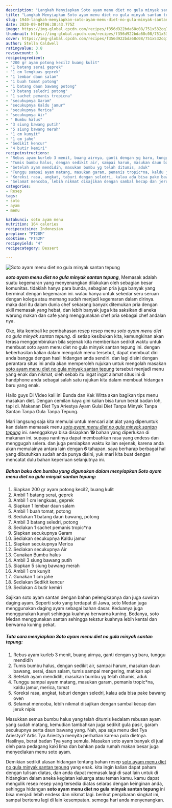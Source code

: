 ```yaml
---
description: "Langkah Menyiapkan Soto ayam menu diet no gula minyak santan tepung, Bisa Manjain Lidah"
title: "Langkah Menyiapkan Soto ayam menu diet no gula minyak santan tepung, Bisa Manjain Lidah"
slug: 1940-langkah-menyiapkan-soto-ayam-menu-diet-no-gula-minyak-santan-tepung-bisa-manjain-lidah
date: 2020-09-04T06:30:43.775Z
image: https://img-global.cpcdn.com/recipes/f356d922bda68c08/751x532cq70/soto-ayam-menu-diet-no-gula-minyak-santan-tepung-foto-resep-utama.jpg
thumbnail: https://img-global.cpcdn.com/recipes/f356d922bda68c08/751x532cq70/soto-ayam-menu-diet-no-gula-minyak-santan-tepung-foto-resep-utama.jpg
cover: https://img-global.cpcdn.com/recipes/f356d922bda68c08/751x532cq70/soto-ayam-menu-diet-no-gula-minyak-santan-tepung-foto-resep-utama.jpg
author: Stella Caldwell
ratingvalue: 3.8
reviewcount: 8
recipeingredient:
- "200 gr ayam potong kecil2 buang kulit"
- "1 batang serai geprek"
- "1 cm lengkuas geprek"
- "1 lembar daun salam"
- "1 buah tomat potong"
- "1 batang daun bawang potong"
- "3 batang seledri potong"
- "1 sachet pemanis tropicna"
- "secukupnya Garam"
- "secukupnya Kaldu jamur"
- "secukupnya Merica"
- "secukupnya Air"
- " Bumbu halus"
- "3 siung bawang putih"
- "5 siung bawang merah"
- "1 cm kunyit"
- "1 cm jahe"
- "Sedikit kencur"
- "4 butir kemiri"
recipeinstructions:
- "Rebus ayam kurleb 3 menit, buang airnya, ganti dengan yg baru, tunggu mendidih"
- "Tumis bumbu halus, dengan sedikit air, sampai harum, masukan daun bawang, serai, daun salam, tumis sampai mengering, matikan api"
- "Setelah ayam mendidih, masukan bumbu yg telah ditumis, aduk"
- "Tunggu sampai ayam matang, masukan garam, pemanis tropic*na, kaldu jamur, merica, tomat"
- "Koreksi rasa, angkat, taburi dengan seledri, kalau ada bisa pake bawang oven"
- "Selamat mencoba, lebih nikmat disajikan dengan sambal kecap dan jeruk nipis"
categories:
- Resep
tags:
- soto
- ayam
- menu

katakunci: soto ayam menu 
nutrition: 164 calories
recipecuisine: Indonesian
preptime: "PT28M"
cooktime: "PT42M"
recipeyield: "4"
recipecategory: Dessert

---
```



![Soto ayam menu diet no gula minyak santan tepung](https://img-global.cpcdn.com/recipes/f356d922bda68c08/751x532cq70/soto-ayam-menu-diet-no-gula-minyak-santan-tepung-foto-resep-utama.jpg)

<b><i>soto ayam menu diet no gula minyak santan tepung</i></b>, Memasak adalah suatu kegemaran yang menyenangkan dilakukan oleh sebagian besar komunitas. tidaklah hanya para bunda, sebagian pria juga banyak yang berminat dengan kegemaran ini. walau hanya untuk sekedar seru seruan dengan kolega atau memang sudah menjadi kegemaran dalam dirinya. maka dari itu dalam dunia chef sekarang banyak ditemukan pria dengan skill memasak yang hebat, dan lebih banyak juga kita saksikan di aneka warung makan dan cafe yang menggunakan chef pria sebagai chef andalan nya.

Oke, kita kembali ke pembahasan resep resep menu <i>soto ayam menu diet no gula minyak santan tepung</i>. di setiap kesibukan kita, kemungkinan akan terasa menggembirakan bila sejenak kita memberikan sedikit waktu untuk membuat soto ayam menu diet no gula minyak santan tepung ini. dengan keberhasilan kalian dalam mengolah menu tersebut, dapat membuat diri anda bangga dengan hasil hidangan anda sendiri. dan lagi disini dengan perantara situs ini anda akan memperoleh rujukan untuk mengolah masakan <u>soto ayam menu diet no gula minyak santan tepung</u> tersebut menjadi menu yang enak dan nikmat, oleh sebab itu ingat ingat alamat situs ini di handphone anda sebagai salah satu rujukan kita dalam membuat hidangan baru yang enak.

Hallo guys Di Video kali ini Bunda dan Kak Witta akan bagikan tips menu masakan diet. Dengan cemilan kaya gini kalian bisa turun berat badan loh, tapi di. Makanan Diet Tya Ariestya Ayam Gulai Diet Tanpa Minyak Tanpa Santan Tanpa Gula Tanpa Tepung.


Mari langsung saja kita memulai untuk mencari alat alat yang diperuntuk kan dalam memasak menu <u><i>soto ayam menu diet no gula minyak santan tepung</i></u> ini. seenggaknya bisa disiapkan <b>19</b> bahan yang diperlukan di makanan ini. supaya nantinya dapat membuahkan rasa yang endess dan menggugah selera. dan juga persiapkan waktu kalian sejenak, karena anda akan memulainya antara lain dengan <b>6</b> tahapan. saya berharap berbagai hal yang dibutuhkan sudah anda punya disini, yuk mari kita buat dengan mencatat dulu bahan keperluan selanjutnya ini.

<!--inarticleads1-->

##### Bahan baku dan bumbu yang digunakan dalam menyiapkan Soto ayam menu diet no gula minyak santan tepung:

1. Siapkan 200 gr ayam potong kecil2, buang kulit
1. Ambil 1 batang serai, geprek
1. Ambil 1 cm lengkuas, geprek
1. Siapkan 1 lembar daun salam
1. Ambil 1 buah tomat, potong
1. Sediakan 1 batang daun bawang, potong
1. Ambil 3 batang seledri, potong
1. Sediakan 1 sachet pemanis tropic*na
1. Siapkan secukupnya Garam
1. Sediakan secukupnya Kaldu jamur
1. Siapkan secukupnya Merica
1. Sediakan secukupnya Air
1. Gunakan  Bumbu halus
1. Ambil 3 siung bawang putih
1. Siapkan 5 siung bawang merah
1. Ambil 1 cm kunyit
1. Gunakan 1 cm jahe
1. Sediakan Sedikit kencur
1. Sediakan 4 butir kemiri


Sajikan soto ayam santan dengan bahan pelengkapnya dan juga suwiran daging ayam. Seperti soto yang terdapat di Jawa, soto Medan juga menggunakan daging ayam sebagai bahan dasar. Keduanya juga menggunakan kunyit sehingga kuahnya berwarna kuning. Bedanya, soto Medan menggunakan santan sehingga tekstur kuahnya lebih kental dan berwarna kuning pekat. 

<!--inarticleads2-->

##### Tata cara menyiapkan Soto ayam menu diet no gula minyak santan tepung:

1. Rebus ayam kurleb 3 menit, buang airnya, ganti dengan yg baru, tunggu mendidih
1. Tumis bumbu halus, dengan sedikit air, sampai harum, masukan daun bawang, serai, daun salam, tumis sampai mengering, matikan api
1. Setelah ayam mendidih, masukan bumbu yg telah ditumis, aduk
1. Tunggu sampai ayam matang, masukan garam, pemanis tropic*na, kaldu jamur, merica, tomat
1. Koreksi rasa, angkat, taburi dengan seledri, kalau ada bisa pake bawang oven
1. Selamat mencoba, lebih nikmat disajikan dengan sambal kecap dan jeruk nipis


Masukkan semua bumbu halus yang telah ditumis kedalam rebusan ayam yang sudah matang, kemudian tambahkan juga sedikit gula pasir, garam secukupnya serta daun bawang yang. Nah, apa saja menu diet Tya Ariestya? Artis Tya Ariestya menyita perhatian karena pola dietnya. Hasilnya, berat badan Tya yang semula. Masakan soto ayam banyak di jual oleh para pedagang kaki lima dan bahkan pada rumah makan besar juga menyediakan menu soto ayam. 

Demikian sedikit ulasan hidangan tentang bahan resep <u>soto ayam menu diet no gula minyak santan tepung</u> yang enak. kita ingin kalian dapat paham dengan tulisan diatas, dan anda dapat memasak lagi di saat lain untuk di hidangkan dalam aneka kegiatan keluarga atau teman kamu. kamu dapat mengulik resep resep yang tersedia diatas selaras dengan keinginan anda, sehingga hidangan <b>soto ayam menu diet no gula minyak santan tepung</b> ini bisa menjadi lebih endess dan nikmat lagi. berikut penjabaran singkat ini, sampai bertemu lagi di lain kesempatan. semoga hari anda menyenangkan.
